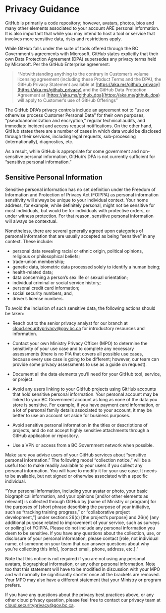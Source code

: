 # Privacy Guidance 

GitHub is primarily a code repository; however, avatars, photos, bios and many other elements associated to your account ARE personal information. It is also important that while you may intend to host a tool or service that involves more sensitive data, risks and restrictions apply.

While GitHub falls under the suite of tools offered through the BC Government’s agreements with Microsoft, GitHub states explicitly that their own Data Protection Agreement (DPA) supersedes any privacy terms held by Microsoft. Per the GitHub Enterprise agreement:

> “Notwithstanding anything to the contrary in Customer’s volume licensing agreement (including these Product Terms and the DPA), the GitHub Privacy Statement available at [https://aka.ms/github_privacy](https://aka.ms/github_privacy) and the GitHub Data Protection Agreement at [https://aka.ms/github_dpa](https://aka.ms/github_dpa) will apply to Customer’s use of GitHub Offerings” 

The GitHub DPA’s privacy controls include an agreement not to “use or otherwise process Customer Personal Data” for their own purposes, “pseudoanonimization and encryption,” regular technical audits, and immediate incident and access request notifications. On the other hand, GitHub states there are a number of cases in which data would be disclosed through their services, including legal requests, sub-processing (internationally), diagnostics, etc.

As a result, while GitHub is appropriate for some government and non-sensitive personal information, GitHub’s DPA is not currently sufficient for “sensitive personal information.” 

## Sensitive Personal Information

Sensitive personal information has no set definition under the Freedom of Information and Protection of Privacy Act (FOIPPA) as personal information sensitivity will always be unique to your individual context. Your home address, for example, while definitely personal, might not be sensitive for most individuals, but would be for individuals with protective orders, or under witness protection. For that reason, sensitive personal information will always be contextual.

Nonetheless, there are several generally agreed upon categories of personal information that are usually accepted as being “sensitive” in any context. These include:

- personal data revealing racial or ethnic origin, political opinions, religious or philosophical beliefs;
- trade-union membership;
- genetic data, biometric data processed solely to identify a human being;
- health-related data; 
- data concerning a person’s sex life or sexual orientation;
- individual criminal or social service history;
- personal credit card information;
- social security numbers; and,
- driver’s license numbers.

To avoid the inclusion of such sensitive data, the following actions should be taken:

- Reach out to the senior privacy analyst for our branch at [cloud.securityprivacy@gov.bc.ca](mailto:cloud.securityprivacy@gov.bc.ca) for introductory resources and information.

- Contact your own Ministry Privacy Officer (MPO) to determine the sensitivity of your use case and to complete any necessary assessments (there is no PIA that covers all possible use cases, because every use case is going to be different; however, our team can provide some privacy assessments to use as a guide on request).

-	Document all the data elements you’ll need for your GitHub tool, service, or project.

-	Avoid any users linking to your GitHub projects using GitHub accounts that hold sensitive personal information. Your personal account may be linked to your BC Government account as long as none of the data you store is sensitive. For example, if you have payment card information, or a lot of personal family details associated to your account, it may be better to use an account set aside for business purposes.

-	Avoid sensitive personal information in the titles or descriptions of projects, and do not accept highly sensitive attachments through a GitHub application or repository.

-	Use a VPN or access from a BC Government network when possible.

Make sure you advise users of your GitHub services about “sensitive personal information.” The following model “collection notice,” will be a useful tool to make readily available to your users if you collect any personal information. You will have to modify it for your use case. It needs to be available, but not signed or otherwise associated with a specific individual.

“Your personal information, including your avatar or photo, your basic biographical information, and your opinions [and/or other elements as relevant] is collected through GitHub by [name of Ministry or program] for the purposes of [short phrase describing the purpose of your initiative, such as “tracking training progress,” or “collaborative project development,”] under sections 26(c) [the project’s purpose] and 26(e) [any additional purpose related to improvement of your service, such as surveys or polling] of FOIPPA. Please do not include any personal information you deem to be sensitive. If you have any questions about the collection, use, or disclosure of your personal information, please contact [role, not individual name, of someone on your team that can answer questions about why you’re collecting this info], [contact email, phone, address, etc.].”

Note that this notice is not required if you are not using any personal avatars, biographical information, or any other personal information. Note too that this statement will have to be modified in discussion with your MPO and will normally be significantly shorter once all the brackets are removed. Your MPO may also have a different statement that your Ministry or program prefers.

If you have any questions about the privacy best practices above, or any other cloud privacy question, please feel free to contact our privacy team at [cloud.securityprivacy@gov.bc.ca](mailto:cloud.securityprivacy@gov.bc.ca).
